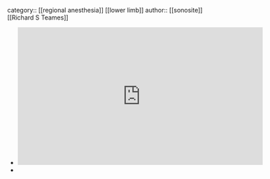 category:: [[regional anesthesia]] [[lower limb]]
author:: [[sonosite]] [[Richard S Teames]]

- <iframe width="560" height="315" src="https://www.youtube.com/embed/qhjOV-ORhAE?si=HJlrLdqFPJURZLs0" title="YouTube video player" frameborder="0" allow="accelerometer; autoplay; clipboard-write; encrypted-media; gyroscope; picture-in-picture; web-share" allowfullscreen></iframe>
-